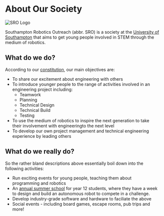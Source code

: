 # About Our Society

![SRO Logo](/img/sro_logo.svg)

Southampton Robotics Outreach (abbr. SRO) is a society at the [University of Southampton][uos] that aims to get young people involved in STEM through the medium of robotics.

## What do we do?

According to our [constitution](/society/constitution), our main objectives are:

- To share our excitement about engineering with others
- To introduce younger people to the range of activities involved in an engineering project including:
    - Teamwork
    - Planning
    - Technical Design
    - Technical Build
    - Testing
- To use the medium of robotics to inspire the next generation to take their involvement with engineeringto the next level
- To develop our own project management and technical engineering experience by leading others

## What do we **really** do?

So the rather bland descriptions above essentially boil down into the following activities:

- Run exciting events for young people, teaching them about programming and robotics
- An [annual summer school](/events/smallpeice) for year 12 students, where they have a week to design and build an autonomous robot to compete in a challenge.
- Develop industry-grade software and hardware to faciliate the above
- Social events - including board games, escape rooms, pub trips and more!

[uos]: https://www.southampton.ac.uk/